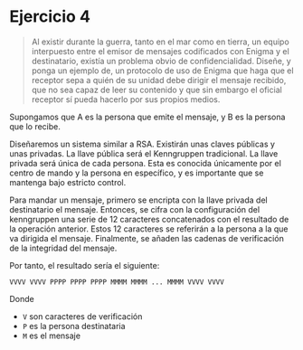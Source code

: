 # Ejercicio 4

> Al existir durante la guerra, tanto en el mar como en tierra, un equipo interpuesto entre el emisor de mensajes codificados con Enigma y el destinatario, existía un problema obvio de confidencialidad. Diseñe, y ponga un ejemplo de, un protocolo de uso de Enigma que haga que el receptor sepa a quién de su unidad debe dirigir el mensaje recibido, que no sea capaz de leer su contenido y que sin embargo el oficial receptor sí pueda hacerlo por sus propios medios.

Supongamos que A es la persona que emite el mensaje, y B es la persona que lo recibe.

Diseñaremos un sistema similar a RSA. Existirán unas claves públicas y unas privadas. La llave pública será el Kenngruppen tradicional. La llave privada será única de cada persona. Esta es conocida únicamente por el centro de mando y la persona en específico, y es importante que se mantenga bajo estricto control.

Para mandar un mensaje, primero se encripta con la llave privada del destinatario el mensaje. Entonces, se cifra con la configuración del kenngruppen una serie de 12 caracteres concatenados con el resultado de la operación anterior. Estos 12 caracteres se referirán a la persona a la que va dirigida el mensaje. Finalmente, se añaden las cadenas de verificación de la integridad del mensaje.

Por tanto, el resultado sería el siguiente:

```
VVVV VVVV PPPP PPPP PPPP MMMM MMMM ... MMMM VVVV VVVV
```

Donde
- `V` son caracteres de verificación
- `P` es la persona destinataria
- `M` es el mensaje
